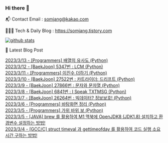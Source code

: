 ### Hi there 👋

📬  Contact Email : somjang@kakao.com

👨🏻‍💻  Tech & Daily Blog : https://somjang.tistory.com

[![github stats](https://github-readme-stats.vercel.app/api?username=SOMJANG&show_icons=true&hide_border=False)](https://somjang.tistory.com)

🤩 Latest Blog Post

[2023/3/13 - [Programmers] 배열의 유사도 (Python)](https://somjang.tistory.com/entry/Programmers-%EB%B0%B0%EC%97%B4%EC%9D%98-%EC%9C%A0%EC%82%AC%EB%8F%84-Python) <br>
[2023/3/12 - [BaekJoon] 5347번 : LCM (Python)](https://somjang.tistory.com/entry/BaekJoon-5347%EB%B2%88-LCM-Python) <br>
[2023/3/11 - [Programmers] 이진수 더하기 (Python)](https://somjang.tistory.com/entry/Programmers-%EC%9D%B4%EC%A7%84%EC%88%98-%EB%8D%94%ED%95%98%EA%B8%B0-Python) <br>
[2023/3/10 - [BaekJoon] 27522번 : 카트라이더: 드리프트 (Python)](https://somjang.tistory.com/entry/BaekJoon-27522%EB%B2%88-%EC%B9%B4%ED%8A%B8%EB%9D%BC%EC%9D%B4%EB%8D%94-%EB%93%9C%EB%A6%AC%ED%94%84%ED%8A%B8-Python) <br>
[2023/3/9 - [BaekJoon] 27866번 : 문자와 문자열 (Python)](https://somjang.tistory.com/entry/BaekJoon-27866%EB%B2%88-%EB%AC%B8%EC%9E%90%EC%99%80-%EB%AC%B8%EC%9E%90%EC%97%B4-Python) <br>
[2023/3/8 - [BaekJoon] 6841번 : I Speak TXTMSG (Python)](https://somjang.tistory.com/entry/BaekJoon-6841%EB%B2%88-I-Speak-TXTMSG-Python) <br>
[2023/3/7 - [BaekJoon] 26264번 : 빅데이터? 정보보호! (Python)](https://somjang.tistory.com/entry/BaekJoon-26264%EB%B2%88-%EB%B9%85%EB%8D%B0%EC%9D%B4%ED%84%B0-%EC%A0%95%EB%B3%B4%EB%B3%B4%ED%98%B8-Python) <br>
[2023/3/6 - [Programmers] 바탕화면 정리 (Python)](https://somjang.tistory.com/entry/Programmers-%EB%B0%94%ED%83%95%ED%99%94%EB%A9%B4-%EC%A0%95%EB%A6%AC-Python) <br>
[2023/3/5 - [Programmers] 가위 바위 보 (Python)](https://somjang.tistory.com/entry/Programmers-%EA%B0%80%EC%9C%84-%EB%B0%94%EC%9C%84-%EB%B3%B4-Python) <br>
[2023/3/5 - [JAVA] brew 를 활용하여 M1 맥북에 OpenJDK8 (JDK1.8) 설치하고 환경변수 설정하는 방법!](https://somjang.tistory.com/entry/JAVA-brew-%EB%A5%BC-%ED%99%9C%EC%9A%A9%ED%95%98%EC%97%AC-M1-%EB%A7%A5%EB%B6%81%EC%97%90-OpenJDK8-JDK18-%EC%84%A4%EC%B9%98%ED%95%98%EA%B3%A0-%ED%99%98%EA%B2%BD%EB%B3%80%EC%88%98-%EC%84%A4%EC%A0%95%ED%95%98%EB%8A%94-%EB%B0%A9%EB%B2%95) <br>
[2023/3/4 - [GCC/C] struct timeval 과 gettimeofday 를 활용하여 코드 실행 소요시간 구하는 방법!](https://somjang.tistory.com/entry/GCCC-struct-timeval-%EA%B3%BC-gettimeofday-%EB%A5%BC-%ED%99%9C%EC%9A%A9%ED%95%98%EC%97%AC-%EC%BD%94%EB%93%9C-%EC%8B%A4%ED%96%89-%EC%86%8C%EC%9A%94%EC%8B%9C%EA%B0%84-%EA%B5%AC%ED%95%98%EB%8A%94-%EB%B0%A9%EB%B2%95) <br>
